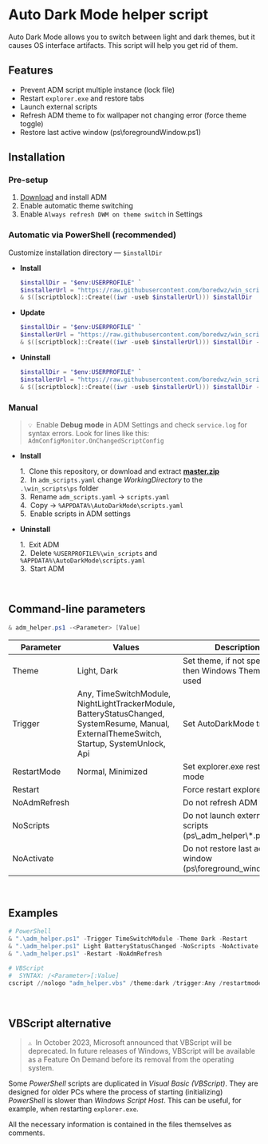 # Auto Dark Mode helper script

Auto Dark Mode allows you to switch between light and dark themes, but it causes OS interface artifacts. This script will help you get rid of them.

## Features

- Prevent ADM script multiple instance (lock file)  
- Restart `explorer.exe` and restore tabs  
- Launch external scripts  
- Refresh ADM theme to fix wallpaper not changing error (force theme toggle)  
- Restore last active window (ps\\foregroundWindow.ps1)

## Installation

### Pre-setup

1. [Download](https://github.com/AutoDarkMode/Windows-Auto-Night-Mode) and install ADM
2. Enable automatic theme switching
3. Enable `Always refresh DWM on theme switch` in Settings

### Automatic via PowerShell (recommended)

Customize installation directory — `$installDir`

- **Install**

  ```powershell
  $installDir = "$env:USERPROFILE" `
  $installerUrl = "https://raw.githubusercontent.com/boredwz/win_scripts/master/ps/adm_helper_installer.ps1" `
  & $([scriptblock]::Create((iwr -useb $installerUrl))) $installDir
  ```

- **Update**

  ```powershell
  $installDir = "$env:USERPROFILE" `
  $installerUrl = "https://raw.githubusercontent.com/boredwz/win_scripts/master/ps/adm_helper_installer.ps1" `
  & $([scriptblock]::Create((iwr -useb $installerUrl))) $installDir -Update
  ```

- **Uninstall**

  ```powershell
  $installDir = "$env:USERPROFILE" `
  $installerUrl = "https://raw.githubusercontent.com/boredwz/win_scripts/master/ps/adm_helper_installer.ps1" `
  & $([scriptblock]::Create((iwr -useb $installerUrl))) $installDir -Uninstall
  ```

### Manual

> `💡`&nbsp; Enable **Debug mode** in ADM Settings and check `service.log` for syntax errors. Look for lines like this: `AdmConfigMonitor.OnChangedScriptConfig`

- **Install**

  1\.&nbsp; Clone this repository, or download and extract **[master.zip](https://github.com/boredwz/win_scripts/archive/refs/heads/master.zip)**  
  2\.&nbsp; In `adm_scripts.yaml` change _WorkingDirectory_ to the `.\win_scripts\ps` folder  
  3\.&nbsp; Rename `adm_scripts.yaml` -> `scripts.yaml`  
  4\.&nbsp; Copy -> `%APPDATA%\AutoDarkMode\scripts.yaml`  
  5\.&nbsp; Enable scripts in ADM settings


- **Uninstall**

  1\.&nbsp; Exit ADM  
  2\.&nbsp; Delete `%USERPROFILE%\win_scripts` and `%APPDATA%\AutoDarkMode\scripts.yaml`  
  3\.&nbsp; Start ADM

<br>

## Command-line parameters

```powershell
& adm_helper.ps1 -<Parameter> [Value]
```

| Parameter | Values | Description |
|---|---|---|
| Theme | Light, Dark | Set theme, if not specified then Windows Theme will be used |
| Trigger | Any, TimeSwitchModule, NightLightTrackerModule,<br>BatteryStatusChanged, SystemResume, Manual,<br>ExternalThemeSwitch, Startup, SystemUnlock, Api | Set AutoDarkMode trigger |
| RestartMode | Normal, Minimized | Set explorer.exe restart mode |
| Restart |  | Force restart explorer.exe |
| NoAdmRefresh |  | Do not refresh ADM theme |
| NoScripts |  | Do not launch external scripts (ps\\_adm_helper\\\*.ps1) |
| NoActivate |  | Do not restore last active window (ps\\foreground_window.ps1) |

<br>

## Examples

```powershell
# PowerShell
& ".\adm_helper.ps1" -Trigger TimeSwitchModule -Theme Dark -Restart
& ".\adm_helper.ps1" Light BatteryStatusChanged -NoScripts -NoActivate
& ".\adm_helper.ps1" -Restart -NoAdmRefresh

# VBScript
#  SYNTAX: /<Parameter>[:Value]
cscript //nologo "adm_helper.vbs" /theme:dark /trigger:Any /restartmode:minimized /restart
```

<br>

##  VBScript alternative

> `⚠️`&nbsp; In October 2023, Microsoft announced that VBScript will be deprecated. In future releases of Windows, VBScript will be available as a Feature On Demand before its removal from the operating system.

Some _PowerShell_ scripts are duplicated in _Visual Basic (VBScript)_. They are designed for older PCs where the process of starting (initializing) _PowerShell_ is slower than _Windows Script Host_. This can be useful, for example, when restarting `explorer.exe`.

All the necessary information is contained in the files themselves as comments.

<br>